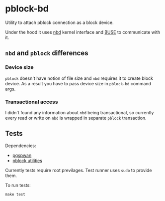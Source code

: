 pblock-bd
=========

Utility to attach pblock connection as a block device.

Under the hood it uses [nbd](https://github.com/NetworkBlockDevice/nbd) kernel interface and [BUSE](https://github.com/acozzette/BUSE) to communicate with it.

`nbd` and `pblock` differences
------------------------------

### Device size

`pblock` doesn't have notion of file size and `nbd` requires it to create block device. As a result you have to pass device size in `pblock-bd` command args.

### Transactional access

I didn't found any information about `nbd` being transactional, so currently every read or write on `nbd` is wrapped in separate `pblock` transaction.

Tests
-----

Dependencies:
 * [pgspwan](https://github.com/SupraSummus/pgspawn)
 * [pblock utilities](https://github.com/SupraSummus/pblock)

Currently tests require root previlages. Test runner uses `sudo` to provide them.

To run tests:

    make test

